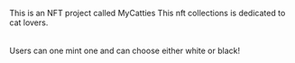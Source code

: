 This is an NFT project called MyCatties
This nft collections is dedicated to cat lovers.



######
Users can one mint one and can choose either white or black!

